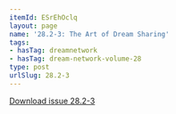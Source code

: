 ```yaml
---
itemId: ESrEhOclq
layout: page
name: '28.2-3: The Art of Dream Sharing'
tags:
- hasTag: dreamnetwork
- hasTag: dream-network-volume-28
type: post
urlSlug: 28.2-3
---
```

<a href="../files/pdfs/Volume_28/28.2-28.3_art_of_dream_sharing.pdf" download="">Download issue 28.2-3</a>